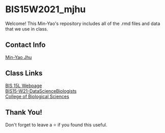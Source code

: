 # BIS15W2021_mjhu

Welcome! This Min-Yao's repository includes all of the .rmd files and data that we use in class.

## Contact Info

[Min-Yao Jhu](mailto:minjhu@ucdavis.edu)  

## Class Links  

[BIS 15L Webpage](https://jmledford3115.github.io/datascibiol/)  
[BIS15-W21-DataScienceBiologists](https://github.com/jmledford3115/BIS15L-W21-DataScienceBiologists)  
[College of Biological Sciences](https://biology.ucdavis.edu/)  

## Thank You!  

Don't forget to leave a ⭐ if you found this useful.
